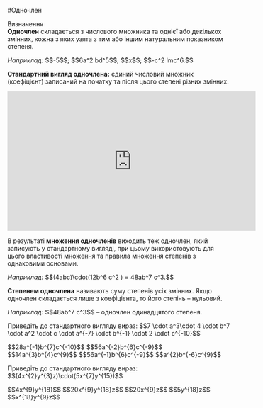 #Одночлен

<div class="space">
<div class="eoz-wrap">
<span class="eoz">Визначення</span>
<div class="eoz-text">
<b>Одночлен</b> складається з числового множника та однiєї або декiлькох змiнних, кожна з яких узята з тим або iншим натуральним показником степеня.
</div>
</div>
</div>
<p><i>Наприклад:</i>    $$-5$$; $$6a^2 bd^5$$; $$x$$; $$-c^2 lmc^6.$$</p>
<div class="space"></div>
<p><b>Стандартний вигляд одночлена:</b> єдиний числовий множник (коефіцієнт) записаний на початку та після цього степені різних змінних.</p>

<div class="fluidMedia">
<iframe align="center" width="560" height="315" src="https://www.youtube.com/embed/Kyp1Gl2EuX4" frameborder="0" allowfullscreen></iframe>
</div>
<div class="popup">
</div>

<div class="space"></div>

<p>В результатi <b>множення одночленiв</b> виходить теж одночлен, який записують у стандартному виглядi, при цьому використовують для цього властивостi множення та правила множення степенiв з однаковими основами.</p>
<div class="space"></div>
<p><i>Наприклад:</i> $$(4abc)\cdot(12b^6 c^2 ) = 48ab^7 c^3.$$</p>
<div class="space"></div>
<p><b>Степенем одночлена</b> називають суму степенiв усiх змiнних. Якщо одночлен складається лише з коефiцiєнта, то його степiнь – нульовий.</p>
<div class="space"></div>
<p><i>Наприклад:</i> $$48ab^7 c^3$$ – одночлен одинадцятого степеня.</p>

<div class="space"></div>

<quiz correctLabel="correct" incorrectLabel="incorrect" checkLabel="check">
    <question text="">
        <p>Приведіть до стандартного вигляду вираз: $$7 \cdot a^3\cdot 4 \cdot b^7 \cdot a^2 \cdot c \cdot a^{-7} \cdot b^{-1} \cdot 2 \cdot c^{-10}$$</p>
        <answer> $$28a^{-1}b^{7}c^{-10}$$</answer>
        <answer correct> $$56a^{-2}b^{6}c^{-9}$$</answer>
        <answer> $$14a^{3}b^{4}c^{9}$$</answer>
        <answer> $$56a^{-1}b^{6}c^{-9}$$</answer>
        <answer> $$a^{2}b^{-6}c^{9}$$</answer>
    </question>
    <question text="">
        <p>Приведіть до стандартного вигляду вираз: $$(4x^{2}y^{3}z)\cdot(5x^{7}y^{15})$$</p>
        <answer> $$4x^{9}y^{18}$$</answer>
        <answer correct> $$20x^{9}y^{18}z$$</answer>
        <answer> $$20x^{9}z$$</answer>
        <answer> $$5y^{18}z$$</answer>
        <answer> $$x^{18}y^{9}z$$</answer>
    </question>
</quiz>



